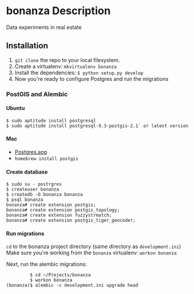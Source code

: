 # bonanza Description

Data experiments in real estate

## Installation

1. `git clone` the repo to your local filesystem. 
1. Create a virtualenv: `mkvirtualenv bonanza`
1. Install the dependencies: `$ python setup.py develop`
1. Now you're ready to configure Postgres and run the migrations

### PostGIS and Alembic

#### Ubuntu

    $ sudo aptitude install postgresql
    $ sudo aptitude install postgresql-9.3-postgis-2.1` or latest version

#### Mac

* [Postgres.app](http://postgresapp.com/)
* `homebrew install postgis`

#### Create database

```
$ sudo su - postrgres
$ createuser bonanza
$ createdb -O bonanza bonanza
$ psql bonanza
bonanza# create extension postgis;
bonanza# create extension postgis_topology;
bonanza# create extension fuzzystrmatch;
bonanza# create extension postgis_tiger_geocoder;
```

#### Run migrations

`cd` to the bonanza project directory (same directory as `development.ini`) Make sure you're working from the `bonanza` virtualenv: `workon bonanza`

Next, run the alembic migrations: 

             $ cd ~/Projects/bonanza
             $ workon bonanza
    (bonanza)$ alembic -c development.ini upgrade head

